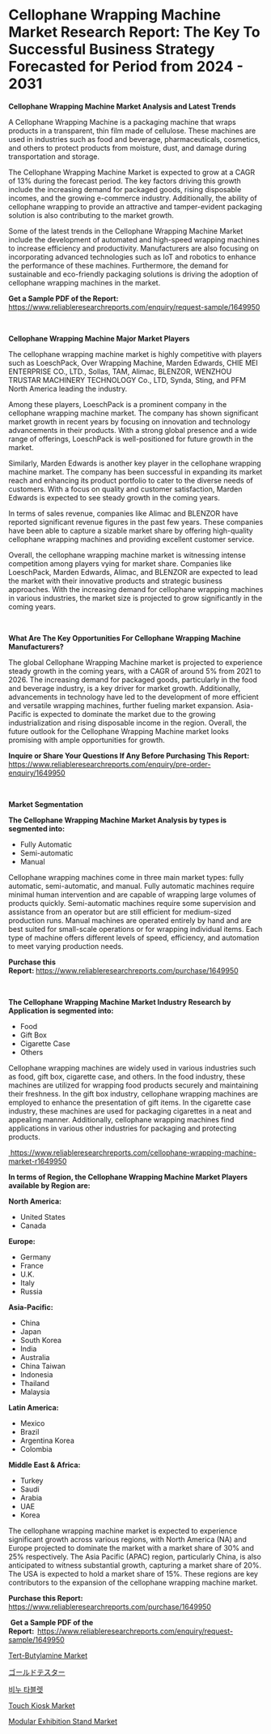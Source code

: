 <p><h1>Cellophane Wrapping Machine Market Research Report: The Key To Successful Business Strategy Forecasted for Period from 2024 - 2031</h1></p><p><strong>Cellophane Wrapping Machine Market Analysis and Latest Trends</strong></p>
<p><p>A Cellophane Wrapping Machine is a packaging machine that wraps products in a transparent, thin film made of cellulose. These machines are used in industries such as food and beverage, pharmaceuticals, cosmetics, and others to protect products from moisture, dust, and damage during transportation and storage.</p><p>The Cellophane Wrapping Machine Market is expected to grow at a CAGR of 13% during the forecast period. The key factors driving this growth include the increasing demand for packaged goods, rising disposable incomes, and the growing e-commerce industry. Additionally, the ability of cellophane wrapping to provide an attractive and tamper-evident packaging solution is also contributing to the market growth.</p><p>Some of the latest trends in the Cellophane Wrapping Machine Market include the development of automated and high-speed wrapping machines to increase efficiency and productivity. Manufacturers are also focusing on incorporating advanced technologies such as IoT and robotics to enhance the performance of these machines. Furthermore, the demand for sustainable and eco-friendly packaging solutions is driving the adoption of cellophane wrapping machines in the market.</p></p>
<p><strong>Get a Sample PDF of the Report:&nbsp;</strong> <a href="https://www.reliableresearchreports.com/enquiry/request-sample/1649950">https://www.reliableresearchreports.com/enquiry/request-sample/1649950</a></p>
<p>&nbsp;</p>
<p><strong>Cellophane Wrapping Machine Major Market Players</strong></p>
<p><p>The cellophane wrapping machine market is highly competitive with players such as LoeschPack, Over Wrapping Machine, Marden Edwards, CHIE MEI ENTERPRISE CO., LTD., Sollas, TAM, Alimac, BLENZOR, WENZHOU TRUSTAR MACHINERY TECHNOLOGY Co., LTD, Synda, Sting, and PFM North America leading the industry.</p><p>Among these players, LoeschPack is a prominent company in the cellophane wrapping machine market. The company has shown significant market growth in recent years by focusing on innovation and technology advancements in their products. With a strong global presence and a wide range of offerings, LoeschPack is well-positioned for future growth in the market.</p><p>Similarly, Marden Edwards is another key player in the cellophane wrapping machine market. The company has been successful in expanding its market reach and enhancing its product portfolio to cater to the diverse needs of customers. With a focus on quality and customer satisfaction, Marden Edwards is expected to see steady growth in the coming years.</p><p>In terms of sales revenue, companies like Alimac and BLENZOR have reported significant revenue figures in the past few years. These companies have been able to capture a sizable market share by offering high-quality cellophane wrapping machines and providing excellent customer service.</p><p>Overall, the cellophane wrapping machine market is witnessing intense competition among players vying for market share. Companies like LoeschPack, Marden Edwards, Alimac, and BLENZOR are expected to lead the market with their innovative products and strategic business approaches. With the increasing demand for cellophane wrapping machines in various industries, the market size is projected to grow significantly in the coming years.</p></p>
<p>&nbsp;</p>
<p><strong>What Are The Key Opportunities For Cellophane Wrapping Machine Manufacturers?</strong></p>
<p><p>The global Cellophane Wrapping Machine market is projected to experience steady growth in the coming years, with a CAGR of around 5% from 2021 to 2026. The increasing demand for packaged goods, particularly in the food and beverage industry, is a key driver for market growth. Additionally, advancements in technology have led to the development of more efficient and versatile wrapping machines, further fueling market expansion. Asia-Pacific is expected to dominate the market due to the growing industrialization and rising disposable income in the region. Overall, the future outlook for the Cellophane Wrapping Machine market looks promising with ample opportunities for growth.</p></p>
<p><strong>Inquire or Share Your Questions If Any Before Purchasing This Report:</strong> <a href="https://www.reliableresearchreports.com/enquiry/pre-order-enquiry/1649950">https://www.reliableresearchreports.com/enquiry/pre-order-enquiry/1649950</a></p>
<p>&nbsp;</p>
<p><strong>Market Segmentation</strong></p>
<p><strong>The Cellophane Wrapping Machine Market Analysis by types is segmented into:</strong></p>
<p><ul><li>Fully Automatic</li><li>Semi-automatic</li><li>Manual</li></ul></p>
<p><p>Cellophane wrapping machines come in three main market types: fully automatic, semi-automatic, and manual. Fully automatic machines require minimal human intervention and are capable of wrapping large volumes of products quickly. Semi-automatic machines require some supervision and assistance from an operator but are still efficient for medium-sized production runs. Manual machines are operated entirely by hand and are best suited for small-scale operations or for wrapping individual items. Each type of machine offers different levels of speed, efficiency, and automation to meet varying production needs.</p></p>
<p><strong>Purchase this Report:&nbsp;</strong><a href="https://www.reliableresearchreports.com/purchase/1649950">https://www.reliableresearchreports.com/purchase/1649950</a></p>
<p>&nbsp;</p>
<p><strong>The Cellophane Wrapping Machine Market Industry Research by Application is segmented into:</strong></p>
<p><ul><li>Food</li><li>Gift Box</li><li>Cigarette Case</li><li>Others</li></ul></p>
<p><p>Cellophane wrapping machines are widely used in various industries such as food, gift box, cigarette case, and others. In the food industry, these machines are utilized for wrapping food products securely and maintaining their freshness. In the gift box industry, cellophane wrapping machines are employed to enhance the presentation of gift items. In the cigarette case industry, these machines are used for packaging cigarettes in a neat and appealing manner. Additionally, cellophane wrapping machines find applications in various other industries for packaging and protecting products.</p></p>
<p><a href="https://www.reliableresearchreports.com/cellophane-wrapping-machine-market-r1649950">&nbsp;https://www.reliableresearchreports.com/cellophane-wrapping-machine-market-r1649950</a></p>
<p><strong>In terms of Region, the Cellophane Wrapping Machine Market Players available by Region are:</strong></p>
<p>
    <p> <strong> North America: </strong>
        <ul>
            <li>United States</li>
            <li>Canada</li>
        </ul>
        </p> 
    <p> <strong> Europe: </strong>
        <ul>
            <li>Germany</li>
            <li>France</li>
            <li>U.K.</li>
            <li>Italy</li>
            <li>Russia</li>
        </ul>
        </p> 
    <p> <strong> Asia-Pacific: </strong>
        <ul>
            <li>China</li>
            <li>Japan</li>
            <li>South Korea</li>
            <li>India</li>
            <li>Australia</li>
            <li>China Taiwan</li>
            <li>Indonesia</li>
            <li>Thailand</li>
            <li>Malaysia</li>
        </ul>
        </p> 
    <p> <strong> Latin America: </strong>
        <ul>
            <li>Mexico</li>
            <li>Brazil</li>
            <li>Argentina Korea</li>
            <li>Colombia</li>
        </ul>
        </p> 
    <p> <strong> Middle East & Africa: </strong>
        <ul>
            <li>Turkey</li>
            <li>Saudi</li>
            <li>Arabia</li>
            <li>UAE</li>
            <li>Korea</li>
        </ul>
    </p>
    </p>
<p><p>The cellophane wrapping machine market is expected to experience significant growth across various regions, with North America (NA) and Europe projected to dominate the market with a market share of 30% and 25% respectively. The Asia Pacific (APAC) region, particularly China, is also anticipated to witness substantial growth, capturing a market share of 20%. The USA is expected to hold a market share of 15%. These regions are key contributors to the expansion of the cellophane wrapping machine market.</p></p>
<p><strong>Purchase this Report: </strong><a href="https://www.reliableresearchreports.com/purchase/1649950">https://www.reliableresearchreports.com/purchase/1649950</a></p>
<p>&nbsp;<strong>Get a Sample PDF of the Report:&nbsp;&nbsp;</strong><a href="https://www.reliableresearchreports.com/enquiry/request-sample/1649950">https://www.reliableresearchreports.com/enquiry/request-sample/1649950</a></p>
<p><strong></strong></p>
<p><p><a href="https://issuu.com/reportprime-2/docs/tert-butylamine-market-size-2030.pptx">Tert-Butylamine Market</a></p><p><a href="https://github.com/dadanedu33/Market-Research-Report-List-1/blob/main/132309427835.md">ゴールドテスター</a></p><p><a href="https://github.com/hxzi07639916/Market-Research-Report-List-1/blob/main/454675425365.md">비누 타블렛</a></p><p><a href="https://github.com/Paul14Anderson63/Market-Research-Report-List-3/blob/main/touch-kiosk-market.md">Touch Kiosk Market</a></p><p><a href="https://github.com/guneycigdem35/Market-Research-Report-List-2/blob/main/modular-exhibition-stand-market.md">Modular Exhibition Stand Market</a></p></p>